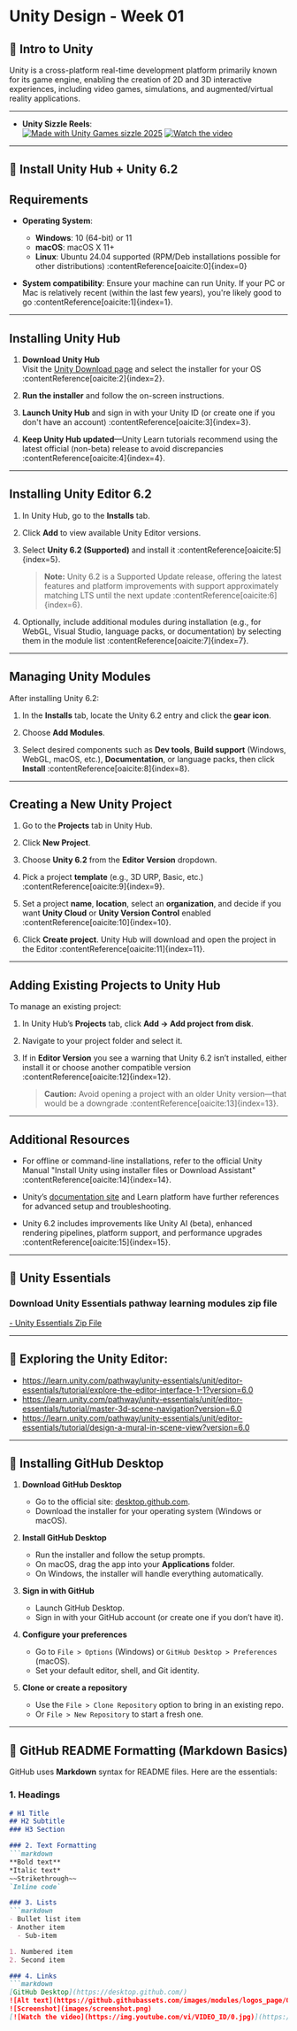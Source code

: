 # Unity Design - Week 01

## 🚀 Intro to Unity

Unity is a cross-platform real-time development platform primarily known for its game engine, enabling the creation of 2D and 3D interactive experiences, including video games, simulations, and augmented/virtual reality applications.

---

- **Unity Sizzle Reels**:  
[![Made with Unity Games sizzle 2025](images/UnityGames.jpg)](https://www.youtube.com/watch?v=LlgHCeLV92Y)
[![Watch the video](images/UnityIndustry.jpg)](https://www.youtube.com/watch?v=MtTea5GZHmo)

---

## 🚀 Install Unity Hub + Unity 6.2

## Requirements

- **Operating System**:  
  - **Windows**: 10 (64-bit) or 11  
  - **macOS**: macOS X 11+  
  - **Linux**: Ubuntu 24.04 supported (RPM/Deb installations possible for other distributions) :contentReference[oaicite:0]{index=0}

- **System compatibility**: Ensure your machine can run Unity. If your PC or Mac is relatively recent (within the last few years), you're likely good to go :contentReference[oaicite:1]{index=1}.

---

## Installing Unity Hub

1. **Download Unity Hub**  
   Visit the [Unity Download page](https://unity.com/download) and select the installer for your OS :contentReference[oaicite:2]{index=2}.

2. **Run the installer** and follow the on-screen instructions.

3. **Launch Unity Hub** and sign in with your Unity ID (or create one if you don't have an account) :contentReference[oaicite:3]{index=3}.

4. **Keep Unity Hub updated**—Unity Learn tutorials recommend using the latest official (non-beta) release to avoid discrepancies :contentReference[oaicite:4]{index=4}.

---

## Installing Unity Editor 6.2

1. In Unity Hub, go to the **Installs** tab.

2. Click **Add** to view available Unity Editor versions.

3. Select **Unity 6.2 (Supported)** and install it :contentReference[oaicite:5]{index=5}.

   > **Note:** Unity 6.2 is a Supported Update release, offering the latest features and platform improvements with support approximately matching LTS until the next update :contentReference[oaicite:6]{index=6}.

4. Optionally, include additional modules during installation (e.g., for WebGL, Visual Studio, language packs, or documentation) by selecting them in the module list :contentReference[oaicite:7]{index=7}.

---

## Managing Unity Modules

After installing Unity 6.2:

1. In the **Installs** tab, locate the Unity 6.2 entry and click the **gear icon**.

2. Choose **Add Modules**.

3. Select desired components such as **Dev tools**, **Build support** (Windows, WebGL, macOS, etc.), **Documentation**, or language packs, then click **Install** :contentReference[oaicite:8]{index=8}.

---

## Creating a New Unity Project

1. Go to the **Projects** tab in Unity Hub.

2. Click **New Project**.

3. Choose **Unity 6.2** from the **Editor Version** dropdown.

4. Pick a project **template** (e.g., 3D URP, Basic, etc.) :contentReference[oaicite:9]{index=9}.

5. Set a project **name**, **location**, select an **organization**, and decide if you want **Unity Cloud** or **Unity Version Control** enabled :contentReference[oaicite:10]{index=10}.

6. Click **Create project**. Unity Hub will download and open the project in the Editor :contentReference[oaicite:11]{index=11}.

---

## Adding Existing Projects to Unity Hub

To manage an existing project:

1. In Unity Hub’s **Projects** tab, click **Add → Add project from disk**.

2. Navigate to your project folder and select it.

3. If in **Editor Version** you see a warning that Unity 6.2 isn’t installed, either install it or choose another compatible version :contentReference[oaicite:12]{index=12}.

   > **Caution:** Avoid opening a project with an older Unity version—that would be a downgrade :contentReference[oaicite:13]{index=13}.

---

## Additional Resources

- For offline or command-line installations, refer to the official Unity Manual "Install Unity using installer files or Download Assistant" :contentReference[oaicite:14]{index=14}.

- Unity’s [documentation site](https://docs.unity3d.com) and Learn platform have further references for advanced setup and troubleshooting.

- Unity 6.2 includes improvements like Unity AI (beta), enhanced rendering pipelines, platform support, and performance upgrades :contentReference[oaicite:15]{index=15}.

---

## 🚀 Unity Essentials

### Download Unity Essentials pathway learning modules zip file
[- Unity Essentials Zip File](files/Essentials-Download-U6.zip)

---

## 🚀 Exploring the Unity Editor:

-  https://learn.unity.com/pathway/unity-essentials/unit/editor-essentials/tutorial/explore-the-editor-interface-1-1?version=6.0
-  https://learn.unity.com/pathway/unity-essentials/unit/editor-essentials/tutorial/master-3d-scene-navigation?version=6.0
-  https://learn.unity.com/pathway/unity-essentials/unit/editor-essentials/tutorial/design-a-mural-in-scene-view?version=6.0

---

## 🚀 Installing GitHub Desktop

1. **Download GitHub Desktop**  
   - Go to the official site: [desktop.github.com](https://desktop.github.com/).  
   - Download the installer for your operating system (Windows or macOS).

2. **Install GitHub Desktop**  
   - Run the installer and follow the setup prompts.  
   - On macOS, drag the app into your **Applications** folder.  
   - On Windows, the installer will handle everything automatically.

3. **Sign in with GitHub**  
   - Launch GitHub Desktop.  
   - Sign in with your GitHub account (or create one if you don’t have it).  

4. **Configure your preferences**  
   - Go to `File > Options` (Windows) or `GitHub Desktop > Preferences` (macOS).  
   - Set your default editor, shell, and Git identity.  

5. **Clone or create a repository**  
   - Use the `File > Clone Repository` option to bring in an existing repo.  
   - Or `File > New Repository` to start a fresh one.  

---

## 📝 GitHub README Formatting (Markdown Basics)

GitHub uses **Markdown** syntax for README files. Here are the essentials:

### 1. Headings
```markdown
# H1 Title
## H2 Subtitle
### H3 Section

### 2. Text Formatting
```markdown
**Bold text**  
*Italic text*  
~~Strikethrough~~  
`Inline code`

### 3. Lists
```markdown
- Bullet list item
- Another item
  - Sub-item

1. Numbered item
2. Second item

### 4. Links
```markdown
[GitHub Desktop](https://desktop.github.com/)
![Alt text](https://github.githubassets.com/images/modules/logos_page/GitHub-Mark.png)
![Screenshot](images/screenshot.png)
[![Watch the video](https://img.youtube.com/vi/VIDEO_ID/0.jpg)](https://youtu.be/VIDEO_ID)



